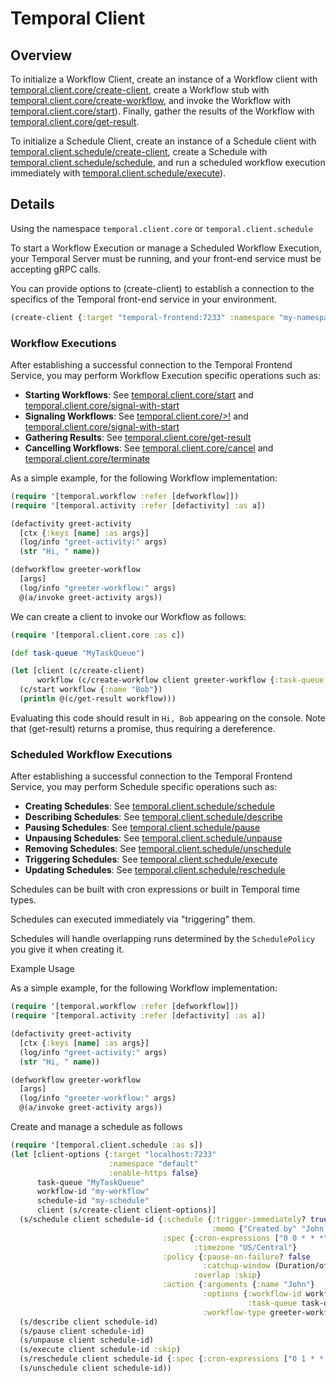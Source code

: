 # Temporal Client

## Overview

To initialize a Workflow Client, create an instance of a Workflow client with [temporal.client.core/create-client](https://cljdoc.org/d/io.github.manetu/temporal-sdk/CURRENT/api/temporal.client.core#create-client), create a Workflow stub with [temporal.client.core/create-workflow](https://cljdoc.org/d/io.github.manetu/temporal-sdk/CURRENT/api/temporal.client.core#create-workflow), and invoke the Workflow with [temporal.client.core/start](https://cljdoc.org/d/io.github.manetu/temporal-sdk/CURRENT/api/temporal.client.core#start)).  Finally, gather the results of the Workflow with [temporal.client.core/get-result](https://cljdoc.org/d/io.github.manetu/temporal-sdk/CURRENT/api/temporal.client.core#get-result).

To initialize a Schedule Client, create an instance of a Schedule client with [temporal.client.schedule/create-client](https://cljdoc.org/d/io.github.manetu/temporal-sdk/CURRENT/api/temporal.client.schedule#create-client), create a Schedule with [temporal.client.schedule/schedule](https://cljdoc.org/d/io.github.manetu/temporal-sdk/CURRENT/api/temporal.client.schedule#schedule), and run a scheduled workflow execution immediately with [temporal.client.schedule/execute](https://cljdoc.org/d/io.github.manetu/temporal-sdk/CURRENT/api/temporal.client.schedule#execute)).

## Details

Using the namespace `temporal.client.core` or `temporal.client.schedule`

To start a Workflow Execution or manage a Scheduled Workflow Execution, your Temporal Server must be running, and your front-end service must be accepting gRPC calls.

You can provide options to (create-client) to establish a connection to the specifics of the Temporal front-end service in your environment.

```clojure
(create-client {:target "temporal-frontend:7233" :namespace "my-namespace"})
```

### Workflow Executions

After establishing a successful connection to the Temporal Frontend Service, you may perform Workflow Execution specific operations such as:

- **Starting Workflows**: See [temporal.client.core/start](https://cljdoc.org/d/io.github.manetu/temporal-sdk/CURRENT/api/temporal.client.core#start) and [temporal.client.core/signal-with-start](https://cljdoc.org/d/io.github.manetu/temporal-sdk/CURRENT/api/temporal.client.core#signal-with-start)
- **Signaling Workflows**: See [temporal.client.core/>!](https://cljdoc.org/d/io.github.manetu/temporal-sdk/CURRENT/api/temporal.client.core#%3E!) and [temporal.client.core/signal-with-start](https://cljdoc.org/d/io.github.manetu/temporal-sdk/CURRENT/api/temporal.client.core#signal-with-start)
- **Gathering Results**: See [temporal.client.core/get-result](https://cljdoc.org/d/io.github.manetu/temporal-sdk/CURRENT/api/temporal.client.core#get-result)
- **Cancelling Workflows**: See [temporal.client.core/cancel](https://cljdoc.org/d/io.github.manetu/temporal-sdk/CURRENT/api/temporal.client.core#cancel) and [temporal.client.core/terminate](https://cljdoc.org/d/io.github.manetu/temporal-sdk/CURRENT/api/temporal.client.core#terminate)

As a simple example, for the following Workflow implementation:

```clojure
(require '[temporal.workflow :refer [defworkflow]])
(require '[temporal.activity :refer [defactivity] :as a])

(defactivity greet-activity
  [ctx {:keys [name] :as args}]
  (log/info "greet-activity:" args)
  (str "Hi, " name))

(defworkflow greeter-workflow
  [args]
  (log/info "greeter-workflow:" args)
  @(a/invoke greet-activity args))
```

We can create a client to invoke our Workflow as follows:

```clojure
(require '[temporal.client.core :as c])

(def task-queue "MyTaskQueue")

(let [client (c/create-client)
      workflow (c/create-workflow client greeter-workflow {:task-queue task-queue})]
  (c/start workflow {:name "Bob"})
  (println @(c/get-result workflow)))
```

Evaluating this code should result in `Hi, Bob` appearing on the console.  Note that (get-result) returns a promise, thus requiring a dereference.

### Scheduled Workflow Executions

After establishing a successful connection to the Temporal Frontend Service, you may perform Schedule specific operations such as:

- **Creating Schedules**: See [temporal.client.schedule/schedule](https://cljdoc.org/d/io.github.manetu/temporal-sdk/CURRENT/api/temporal.client.schedule/schedule)
- **Describing Schedules**: See [temporal.client.schedule/describe](https://cljdoc.org/d/io.github.manetu/temporal-sdk/CURRENT/api/temporal.client.schedule/describe)
- **Pausing Schedules**: See [temporal.client.schedule/pause](https://cljdoc.org/d/io.github.manetu/temporal-sdk/CURRENT/api/temporal.client.schedule/pause)
- **Unpausing Schedules**:  See [temporal.client.schedule/unpause](https://cljdoc.org/d/io.github.manetu/temporal-sdk/CURRENT/api/temporal.client.schedule/unpause)
- **Removing Schedules**:  See [temporal.client.schedule/unschedule](https://cljdoc.org/d/io.github.manetu/temporal-sdk/CURRENT/api/temporal.client.schedule/unschedule)
- **Triggering Schedules**: See [temporal.client.schedule/execute](https://cljdoc.org/d/io.github.manetu/temporal-sdk/CURRENT/api/temporal.client.schedule/execute)
- **Updating Schedules**: See [temporal.client.schedule/reschedule](https://cljdoc.org/d/io.github.manetu/temporal-sdk/CURRENT/api/temporal.client.schedule/reschedule)

Schedules can be built with cron expressions or built in Temporal time types.

Schedules can executed immediately via "triggering" them.

Schedules will handle overlapping runs determined by the `SchedulePolicy` you give it when creating it.

Example Usage

As a simple example, for the following Workflow implementation:

```clojure
(require '[temporal.workflow :refer [defworkflow]])
(require '[temporal.activity :refer [defactivity] :as a])

(defactivity greet-activity
  [ctx {:keys [name] :as args}]
  (log/info "greet-activity:" args)
  (str "Hi, " name))

(defworkflow greeter-workflow
  [args]
  (log/info "greeter-workflow:" args)
  @(a/invoke greet-activity args))
```

Create and manage a schedule as follows


```clojure
(require '[temporal.client.schedule :as s])
(let [client-options {:target "localhost:7233"
                      :namespace "default"
                      :enable-https false}
      task-queue "MyTaskQueue"
      workflow-id "my-workflow"
      schedule-id "my-schedule"
      client (s/create-client client-options)]
  (s/schedule client schedule-id {:schedule {:trigger-immediately? true
                                             :memo {"Created by" "John Doe"}}
                                  :spec {:cron-expressions ["0 0 * * *"]
                                         :timezone "US/Central"}
                                  :policy {:pause-on-failure? false
                                           :catchup-window (Duration/ofSeconds 10)
                                         :overlap :skip}
                                  :action {:arguments {:name "John"}
                                           :options {:workflow-id workflow-id
                                                     :task-queue task-queue}
                                           :workflow-type greeter-workflow}})
  (s/describe client schedule-id)
  (s/pause client schedule-id)
  (s/unpause client schedule-id)
  (s/execute client schedule-id :skip)
  (s/reschedule client schedule-id {:spec {:cron-expressions ["0 1 * * *"]}})
  (s/unschedule client schedule-id))
```
